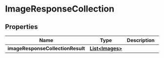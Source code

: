 # ImageResponseCollection

## Properties
Name | Type | Description | Notes
------------ | ------------- | ------------- | -------------
**imageResponseCollectionResult** | [**List&lt;Images&gt;**](Images.md) |  |  [optional]
